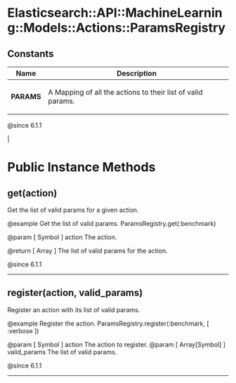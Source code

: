 # Elasticsearch::API::MachineLearning::Models::Actions::ParamsRegistry [](#module-Elasticsearch::API::MachineLearning::Models::Actions::ParamsRegistry) [](#top)

    
## Constants
| Name | Description |
| ---- | ----------- |
| **PARAMS[](#PARAMS)** | <p>A Mapping of all the actions to their list of valid params.</p>

<p>@since 6.1.1</p> |

# Public Instance Methods

      
## get(action) [](#method-i-get)
         
Get the list of valid params for a given action.

@example Get the list of valid params.
  ParamsRegistry.get(:benchmark)

@param [ Symbol ] action The action.

@return [ Array<Symbol> ] The list of valid params for the action.

@since 6.1.1  
        
---


## register(action, valid_params) [](#method-i-register)
         
Register an action with its list of valid params.

@example Register the action.
  ParamsRegistry.register(:benchmark, [ :verbose ])

@param [ Symbol ] action The action to register.
@param [ Array[Symbol] ] valid_params The list of valid params.

@since 6.1.1  
        
---

